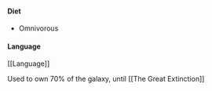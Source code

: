 #### Diet
* Omnivorous

#### Language
[[Language]]

Used to own 70% of the galaxy, until [[The Great Extinction]]